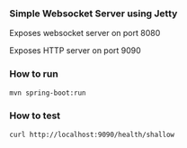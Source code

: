 ### Simple Websocket Server using Jetty

Exposes websocket server on port 8080

Exposes HTTP server on port 9090

### How to run

```bash
mvn spring-boot:run
```

### How to test

```bash
curl http://localhost:9090/health/shallow
```